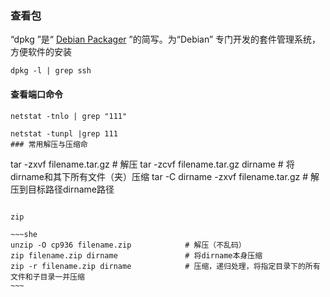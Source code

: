 ### 查看包

“dpkg ”是“ [Debian Packager](http://www.digitser.net/) ”的简写。为“Debian” 专门开发的套件管理系统，方便软件的安装

~~~
dpkg -l | grep ssh
~~~

#### 查看端口命令

~~~
netstat -tnlo | grep "111"
~~~

~~~shell
netstat -tunpl |grep 111
### 常用解压与压缩命

~~~~
tar -zxvf filename.tar.gz               # 解压
tar -zcvf filename.tar.gz dirname       # 将dirname和其下所有文件（夹）压缩
tar -C dirname -zxvf filename.tar.gz    # 解压到目标路径dirname路径
~~~~

zip

~~~she
unzip -O cp936 filename.zip            # 解压（不乱码）
zip filename.zip dirname               # 将dirname本身压缩
zip -r filename.zip dirname            # 压缩，递归处理，将指定目录下的所有文件和子目录一并压缩
~~~

